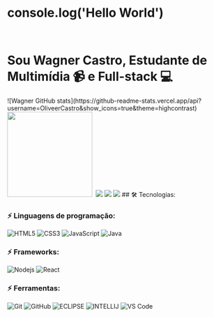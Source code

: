 <h1>console.log('Hello World')</h1><br>
  <h1>Sou Wagner Castro, Estudante de Multimídia 📹 e Full-stack 💻</h1>
  ![Wagner GitHub stats](https://github-readme-stats.vercel.app/api?username=OliveerCastro&show_icons=true&theme=highcontrast)
  <img height="195em" src="https://github-readme-stats.vercel.app/api/top-langs/?username=OliveerCastro&layout=compact&langs_count=7&theme=highcontrast"/>
  <a href="https://www.behance.net/oliveercastro"><img scr="https://img.shields.io/badge/-Behance-blue?style=for-the-badge&logo=behance&logoColor=white"></a>
  <a href="https://www.behance.net/oliveercastro" target="_blank"><img src="https://img.shields.io/badge/-Behance-blue?style=for-the-badge&logo=behance&logoColor=white" target="_blank"></a>
  <a href="https://instagram.com/wag.ner77" target="_blank"><img src="https://img.shields.io/badge/-Instagram-%23E4405F?style=for-the-badge&logo=instagram&logoColor=white" target="_blank"></a>
  <a href="https://www.linkedin.com/in/wagner-castro77" target="_blank"><img src="https://img.shields.io/badge/-LinkedIn-%230077B5?style=for-the-badge&logo=linkedin&logoColor=white" target="_blank"></a> 
## 🛠️ Tecnologias:

### ⚡ Linguagens de programação:
![HTML5](https://img.shields.io/badge/HTML5-E34F26?style=for-the-badge&logo=html5&logoColor=white)
![CSS3](https://img.shields.io/badge/CSS3-1572B6?style=for-the-badge&logo=css3&logoColor=white)
![JavaScript](https://img.shields.io/badge/JavaScript-323330?style=for-the-badge&logo=javascript&logoColor=F7DF1E)
![Java](https://img.shields.io/badge/Java-ED8B00?style=for-the-badge&logo=java&logoColor=white)
  
### ⚡ Frameworks:
![Nodejs](https://img.shields.io/badge/Node.js-339933?style=for-the-badge&logo=nodedotjs&logoColor=white)
![React](https://img.shields.io/badge/React-20232A?style=for-the-badge&logo=react&logoColor=61DAFB)

   
 ### ⚡ Ferramentas:
 ![Git](https://img.shields.io/badge/Git-F05032?style=for-the-badge&logo=git&logoColor=white)
 ![GitHub](https://img.shields.io/badge/GitHub-100000?style=for-the-badge&logo=github&logoColor=white)
 ![ECLIPSE](https://img.shields.io/badge/Eclipse-2C2255?style=for-the-badge&logo=eclipse&logoColor=white)
 ![INTELLIJ](https://img.shields.io/badge/IntelliJ_IDEA-000000.svg?style=for-the-badge&logo=intellij-idea&logoColor=white)
 ![VS Code](https://img.shields.io/badge/Visual_Studio_Code-0078D4?style=for-the-badge&logo=visual%20studio%20code&logoColor=white)
